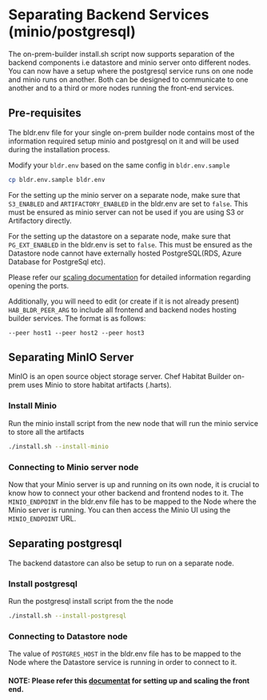 # Separating Backend Services (minio/postgresql)

The on-prem-builder install.sh script now supports separation of the backend components i.e datastore and minio server onto different nodes.
You can now have a setup where the postgresql service runs on one node and minio runs on another. Both can be designed to communicate to one another and to a third or more nodes running the front-end services. 

## Pre-requisites
The bldr.env file for your single on-prem builder node contains most of the information required setup minio and postgresql on it and will be used during the installation process.

Modify your `bldr.env` based on the same config in `bldr.env.sample`
```bash
cp bldr.env.sample bldr.env
```

For the setting up the minio server on a separate node, make sure that `S3_ENABLED` and `ARTIFACTORY_ENABLED` in the bldr.env are set to `false`.
This must be ensured as minio server can not be used if you are using S3 or Artifactory directly.

For the setting up the datastore on a separate node, make sure that `PG_EXT_ENABLED` in the bldr.env is set to `false`.
This must be ensured as the Datastore node cannot have externally hosted PostgreSQL(RDS, Azure Database for PostgreSql etc).

Please refer our [scaling documentation](./scaling.md#deploying-new-front-ends) for detailed information regarding opening the ports.

Additionally, you will need to edit (or create if it is not already present) `HAB_BLDR_PEER_ARG` to include all frontend and backend nodes hosting builder services. The format is as follows:

```
--peer host1 --peer host2 --peer host3
```

## Separating MinIO Server
MinIO is an open source object storage server. Chef Habitat Builder on-prem uses Minio to store habitat artifacts (.harts).

### Install Minio
Run the minio install script from the new node that will run the minio service to store all the artifacts
```bash
./install.sh --install-minio
```

### Connecting to Minio server node
Now that your Minio server is up and running on its own node, it is crucial to know how to connect your other backend and frontend nodes to it.
The `MINIO_ENDPOINT` in the bldr.env file has to be mapped to the Node where the Minio server is running.
You can then access the Minio UI using the `MINIO_ENDPOINT` URL.

## Separating postgresql
The backend datastore can also be setup to run on a separate node.

### Install postgresql
Run the postgresql install script from the the node
```bash
./install.sh --install-postgresql
```

### Connecting to Datastore node
The value of `POSTGRES_HOST` in the bldr.env file has to be mapped to the Node where the Datastore service is running in order to connect to it.


#### NOTE: Please refer this [documentat](./scaling.md) for setting up and scaling the front end.